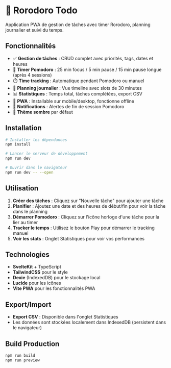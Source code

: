# 🍅 Rorodoro Todo

Application PWA de gestion de tâches avec timer Rorodoro, planning journalier et suivi du temps.

## Fonctionnalités

- ✅ **Gestion de tâches** : CRUD complet avec priorités, tags, dates et heures
- 🍅 **Timer Pomodoro** : 25 min focus / 5 min pause / 15 min pause longue (après 4 sessions)
- ⏱️ **Time tracking** : Automatique pendant Pomodoro ou manuel
- 📅 **Planning journalier** : Vue timeline avec slots de 30 minutes
- 📊 **Statistiques** : Temps total, tâches complétées, export CSV
- 📱 **PWA** : Installable sur mobile/desktop, fonctionne offline
- 🔔 **Notifications** : Alertes de fin de session Pomodoro
- 🌙 **Thème sombre** par défaut

## Installation

```bash
# Installer les dépendances
npm install

# Lancer le serveur de développement
npm run dev

# Ouvrir dans le navigateur
npm run dev -- --open
```

## Utilisation

1. **Créer des tâches** : Cliquez sur "Nouvelle tâche" pour ajouter une tâche
2. **Planifier** : Ajoutez une date et des heures de début/fin pour voir la tâche dans le planning
3. **Démarrer Pomodoro** : Cliquez sur l'icône horloge d'une tâche pour la lier au timer
4. **Tracker le temps** : Utilisez le bouton Play pour démarrer le tracking manuel
5. **Voir les stats** : Onglet Statistiques pour voir vos performances

## Technologies

- **SvelteKit** + TypeScript
- **TailwindCSS** pour le style
- **Dexie** (IndexedDB) pour le stockage local
- **Lucide** pour les icônes
- **Vite PWA** pour les fonctionnalités PWA

## Export/Import

- **Export CSV** : Disponible dans l'onglet Statistiques
- Les données sont stockées localement dans IndexedDB (persistent dans le navigateur)

## Build Production

```bash
npm run build
npm run preview
```
